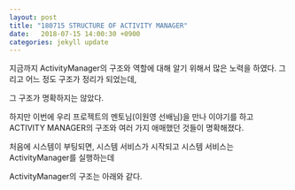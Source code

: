 ```yaml
---
layout: post
title: "180715 STRUCTURE OF ACTIVITY MANAGER"
date:   2018-07-15 14:00:30 +0900
categories: jekyll update
---
```


지금까지 ActivityManager의 구조와 역할에 대해 알기 위해서 많은 노력을 하였다. 그리고 어느 정도 구조가 정리가 되었는데,

그 구조가 명확하지는 않았다.

하지만 이번에 우리 프로젝트의 멘토님(이원영 선배님)을 만나 이야기를 하고 ACTIVITY MANAGER의 구조와 여러 가지 애매했던 것들이 명확해졌다.

처음에 시스템이 부팅되면, 시스템 서비스가 시작되고 시스템 서비스는 ActivityManager를 실행하는데 

ActivityManager의 구조는 아래와 같다.

